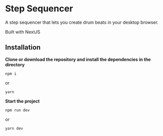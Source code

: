 # Step Sequencer

A step sequencer that lets you create drum beats in your desktop browser.

Built with NextJS

## Installation

**Clone or download the repository and install the dependencies in the directory**

```
npm i
```

or

```
yarn
```

**Start the project**

```
npm run dev
```

or

```
yarn dev
```
